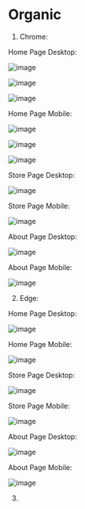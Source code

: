 # Organic


1. Chrome: 

Home Page Desktop:

![image](https://github.com/user-attachments/assets/e5dee18e-aab6-4755-86cd-5b3a81bb9eaa)

![image](https://github.com/user-attachments/assets/ebede2df-bcfc-421a-871d-05eeb6a0070b)

![image](https://github.com/user-attachments/assets/55d90def-86f7-4abf-946e-17300fc8967e)


Home Page Mobile:

![image](https://github.com/user-attachments/assets/136e3f00-076f-4c60-8cc6-0311a5931d36)

![image](https://github.com/user-attachments/assets/dacfac80-6796-4844-b2b1-d049be82652b)

![image](https://github.com/user-attachments/assets/6189146a-a96f-41b3-a56f-0ddcac2d58e1)


Store Page Desktop:

![image](https://github.com/user-attachments/assets/b939d4fa-37e4-4d22-8234-68b84ed7be6b)

Store Page Mobile:

![image](https://github.com/user-attachments/assets/6ccf8330-460a-4dfe-8cce-83a5af5afec3)

About Page Desktop: 

![image](https://github.com/user-attachments/assets/5bef2543-3c9b-4e13-a550-a7e4d9e3048b)

About Page Mobile:

![image](https://github.com/user-attachments/assets/47ea4a5b-8f4d-4fce-bbfc-90c4319b644a)


2. Edge:

Home Page Desktop:

![image](https://github.com/user-attachments/assets/3b073353-59a1-427e-9ff7-9fd4da1fbd7d)

Home Page Mobile:

![image](https://github.com/user-attachments/assets/136e3f00-076f-4c60-8cc6-0311a5931d36)

Store Page Desktop:

![image](https://github.com/user-attachments/assets/878660b0-e124-4704-b553-71d4ed180364)


Store Page Mobile:

![image](https://github.com/user-attachments/assets/6ccf8330-460a-4dfe-8cce-83a5af5afec3)

About Page Desktop:

![image](https://github.com/user-attachments/assets/4e2a51b3-4ef6-4f7d-9301-03193cecf573)


About Page Mobile:

![image](https://github.com/user-attachments/assets/47ea4a5b-8f4d-4fce-bbfc-90c4319b644a)

3. 
 
















